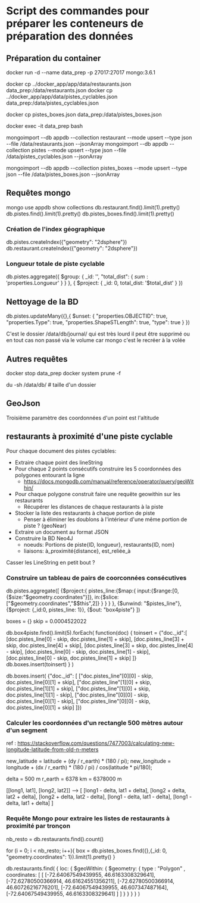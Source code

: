 # Script des commandes pour préparer les conteneurs de préparation des données

## Préparation du container

docker run -d --name data_prep -p 27017:27017 mongo:3.6.1

docker cp ../docker_app/app/data/restaurants.json data_prep:/data/restaurants.json
docker cp ../docker_app/app/data/pistes_cyclables.json data_prep:/data/pistes_cyclables.json

docker cp pistes_boxes.json data_prep:/data/pistes_boxes.json

docker exec -it data_prep bash

mongoimport --db appdb --collection restaurant --mode upsert --type json --file /data/restaurants.json --jsonArray
mongoimport --db appdb --collection pistes --mode upsert --type json --file /data/pistes_cyclables.json --jsonArray

mongoimport --db appdb --collection pistes_boxes --mode upsert --type json --file /data/pistes_boxes.json --jsonArray

## Requêtes mongo

mongo
use appdb
show collections
db.restaurant.find().limit(1).pretty()
db.pistes.find().limit(1).pretty()
db.pistes_boxes.find().limit(1).pretty()

### Création de l'index géographique

db.pistes.createIndex({"geometry": "2dsphere"})
db.restaurant.createIndex({"geometry": "2dsphere"})

### Longueur totale de piste cyclable

db.pistes.aggregate({
    $group: {
        _id: '',
        "total_dist": { $sum: '$properties.Longueur' }
    }
 }, {
    $project: {
        _id: 0,
        total_dist: '$total_dist'
    }
})

## Nettoyage de la BD

db.pistes.updateMany({},{
    $unset: {
        "properties.OBJECTID": true,
        "properties.Type": true,
        "properties.ShapeSTLength": true,
        "type": true
    }
})

C'est le dossier /data/db/journal/ qui est très lourd
il peut être supprimé ou en tout cas non passé via le volume car mongo c'est le recréer à la volée

## Autres requêtes

docker stop data_prep
docker system prune -f

du -sh /data/db/    # taille d'un dossier

## GeoJson

Troisième paramètre des coordonnées d'un point est l'altitude

## restaurants à proximité d'une piste cyclable

Pour chaque document des pistes cyclables:

* Extraire chaque point des lineString
* Pour chaque 2 points consécutifs construire les 5 coordonnées des polygones entourant la ligne
  * <https://docs.mongodb.com/manual/reference/operator/query/geoWithin/>
* Pour chaque polygone construit faire une requête geowithin sur les restaurants
  * Récupérer les distances de chaque restaurants à la piste
* Stocker la liste des restaurants à chaque portion de piste
  * Penser à éliminer les doublons à l'intérieur d'une même portion de piste ? (geoNear)
* Extraire un document au format JSON
* Construire la BD Neo4J
  * noeuds: Portions de piste{ID, longueur}, restaurants{ID, nom}
  * liaisons: à_proximité{distance}, est_reliée_à

Casser les LineString en petit bout ?

### Construire un tableau de pairs de coorconnées consécutives

db.pistes.aggregate([
    {$project:{
        pistes_line:{$map:{
            input:{$range:[0,{$size:"$geometry.coordinates"}]},
            in:{$slice:["$geometry.coordinates","$$this",2]}
                }
            }
        }
    },
    {$unwind: "$pistes_line"},
    {$project: {_id:0, pistes_line: 1}},
    {$out: "box4piste"}
])

boxes = {}
skip = 0.0004522022

db.box4piste.find().limit(5).forEach(
    function(doc) {
        toinsert = {"doc._id":[
                [doc.pistes_line[0] - skip, doc.pistes_line[1] + skip],
                [doc.pistes_line[3] + skip, doc.pistes_line[4] + skip],
                [doc.pistes_line[3] + skip, doc.pistes_line[4] - skip],
                [doc.pistes_line[0] - skip, doc.pistes_line[1] - skip],
                [doc.pistes_line[0] - skip, doc.pistes_line[1] + skip]
            ]}
        db.boxes.insert(toinsert)
    }
)

db.boxes.insert( {"doc._id": [
                ["doc.pistes_line"[0][0] - skip, doc.pistes_line[0][1] + skip],
                ["doc.pistes_line"[1][0] + skip, doc.pistes_line[1][1] + skip],
                ["doc.pistes_line"[1][0] + skip, doc.pistes_line[1][1] - skip],
                ["doc.pistes_line"[0][0] - skip, doc.pistes_line[0][1] - skip],
                ["doc.pistes_line"[0][0] - skip, doc.pistes_line[0][1] + skip]
            ]})

### Calculer les coordonnées d'un rectangle 500 mètres autour d'un segment

ref : <https://stackoverflow.com/questions/7477003/calculating-new-longitude-latitude-from-old-n-meters>

new_latitude  = latitude  + (dy / r_earth) * (180 / pi);
new_longitude = longitude + (dx / r_earth) * (180 / pi) / cos(latitude * pi/180);

delta = 500 m
r_earth = 6378 km = 6378000 m

[[long1, lat1], [long2, lat2]] --> [
    [long1 - delta, lat1 + delta], 
    [long2 + delta, lat2 + delta],
    [long2 + delta, lat2 - delta],
    [long1 - delta, lat1 - delta], 
    [long1 - delta, lat1 + delta]
]

### Requête Mongo pour extraire les listes de restaurants à proximité par tronçon

nb_resto = db.restaurants.find().count()

for (i = 0; i < nb_resto; i++){
    box = db.pistes_boxes.find({},{_id: 0, "geometry.coordinates": 1}).limit(1).pretty()
}

db.restaurants.find(
   {
     loc: {
       $geoWithin: {
          $geometry: {
             type : "Polygon" ,
             coordinates: [ [ 
                    [-72.64067549439955, 46.6163308329641],
                    [-72.62780500366914, 46.61624551356211],
                    [-72.62780500366914, 46.60726216776201],
                    [-72.64067549439955, 46.607347487164],
                    [-72.64067549439955, 46.6163308329641]
                ] ]
          }
       }
     }
   }
)
